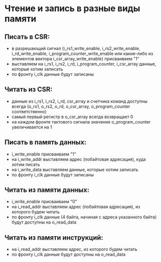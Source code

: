 # Чтение и запись в разные виды памяти

## Писать в CSR:
- в разрешающий сигнал (i_rs1_write_enable, i_rs2_write_enable, i_rd_write_enable, i_program_counter_write_enable или какие-либо из элементов вектора i_csr_array_write_enable) присваиваем "1"
- выставляем на i_rs1, i_rs2, i_rd, i_program_counter, i_csr_array данные, которые хотим записать
- по фронту i_clk данные будут записаны

## Читать из CSR:
- данные из i_rs1, i_rs2, i_rd, csr_array и счетчика команд доступны всегда (o_rs1, o_rs2, o_rd, o_csr_array, o_program_counter соответственно)
- самый первый регистр в o_csr_array всегда возвращает 0
- на каждом фронте тактового сигнала значение o_program_counter увеличивается на 1

## Писать в память данных:
- i_write_enable присваиваем "1"
- на i_write_addr выставляем адрес (побайтовая адресация), куда хотим писать
- на i_write_data выставляем данные, которые хотим записать
- по фронту i_clk данные будут записаны

## Читать из памяти данных:
- i_write_enable присваиваем "0"
- на i_read_addr выставляем адрес (побайтовая адресация), из которого будем читать
- по фронту i_clk данные (4 байта, начиная с адреса указанного байта) будут доступны на o_read_data

## Читать из памяти инструкций:
- на i_read_addr выставляем адрес, из которого будем читать
- по фронту i_clk данные будут доступны на o_read_data
